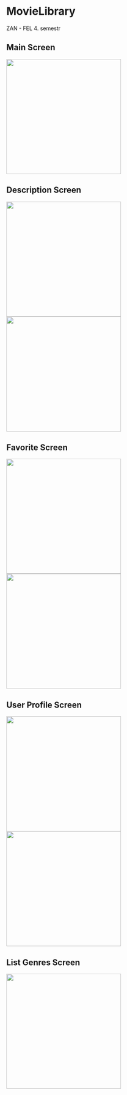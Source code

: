 # MovieLibrary
ZAN - FEL 4. semestr

## Main Screen
<img src="screens/01_MainScreen.png" width="300" />

## Description Screen
<img src="screens/02a_DescriptionScreen.png" width="300" /> <img src="screens/02b_DescriptionScreen.png" width="300" />

## Favorite Screen
<img src="screens/03a_FavoriteScreen.png" width="300" /> <img src="screens/03b_FavoriteScreen.png" width="300" />

## User Profile Screen
<img src="screens/04a_ProfileScreen.png" width="300" /> <img src="screens/04b_ProfileScreen.png" width="300" />

## List Genres Screen
<img src="screens/05_ListGenresScreen.png" width="300" />
